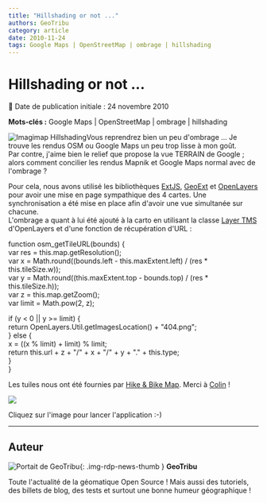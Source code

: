 ```yaml
---
title: "Hillshading or not ..."
authors: GeoTribu
category: article
date: 2010-11-24
tags: Google Maps | OpenStreetMap | ombrage | hillshading
---
```


# Hillshading or not ...


:calendar: Date de publication initiale : 24 novembre 2010

**Mots-clés :** Google Maps | OpenStreetMap | ombrage | hillshading


![Imagimap Hillshading](http://geotribu.net/sites/default/files/Tuto/img/Blog/imagimap.png)Vous reprendrez bien un peu d'ombrage ... Je trouve les rendus OSM ou Google Maps un peu trop lisse à mon goût.  
Par contre, j'aime bien le relief que propose la vue TERRAIN de Google ; alors comment concilier les rendus Mapnik et Google Maps normal avec de l'ombrage ?




Pour cela, nous avons utilisé les bibliothèques [ExtJS](http://www.sencha.com/products/js/), [GeoExt](http://www.geoext.org/) et [OpenLayers](http://openlayers.org/) pour avoir une mise en page sympathique des 4 cartes. Une synchronisation a été mise en place afin d'avoir une vue simultanée sur chacune.  
L'ombrage a quant à lui été ajouté à la carto en utilisant la classe [Layer TMS](http://dev.openlayers.org/releases/OpenLayers-2.10/doc/apidocs/files/OpenLayers/Layer/TMS-js.html) d'OpenLayers et d'une fonction de récupération d'URL :  

function osm\_getTileURL(bounds) {  
var res = this.map.getResolution();  
var x = Math.round((bounds.left - this.maxExtent.left) / (res * this.tileSize.w));  
var y = Math.round((this.maxExtent.top - bounds.top) / (res * this.tileSize.h));  
var z = this.map.getZoom();  
var limit = Math.pow(2, z);

if (y < 0 || y >= limit) {  
return OpenLayers.Util.getImagesLocation() + "404.png";  
} else {  
x = ((x % limit) + limit) % limit;  
return this.url + z + "/" + x + "/" + y + "." + this.type;  
}  
}  


Les tuiles nous ont été fournies par [Hike & Bike Map](http://hikebikemap.de/). Merci à [Colin](http://www.openstreetmap.org/user/ColinMarquardt) !

[![](http://geotribu.net/sites/default/files/Tuto/img/Blog/hillshading_imagimap.png)](http://geotribu.net/applications/hillshading/)

Cliquez sur l'image pour lancer l'application :-)


----

## Auteur

![Portait de GeoTribu](https://cdn.geotribu.fr/images/internal/charte/geotribu\_logo\_64x64.png){: .img-rdp-news-thumb }
**GeoTribu**

Toute l'actualité de la géomatique Open Source ! Mais aussi des tutoriels, des billets de blog, des tests et surtout une bonne humeur géographique !
